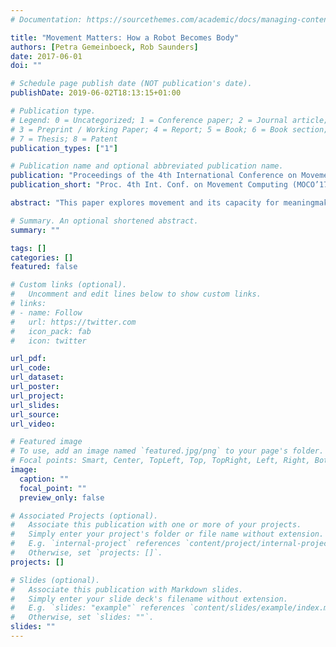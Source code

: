 ```yaml
---
# Documentation: https://sourcethemes.com/academic/docs/managing-content/

title: "Movement Matters: How a Robot Becomes Body"
authors: [Petra Gemeinboeck, Rob Saunders]
date: 2017-06-01
doi: ""

# Schedule page publish date (NOT publication's date).
publishDate: 2019-06-02T18:13:15+01:00

# Publication type.
# Legend: 0 = Uncategorized; 1 = Conference paper; 2 = Journal article;
# 3 = Preprint / Working Paper; 4 = Report; 5 = Book; 6 = Book section;
# 7 = Thesis; 8 = Patent
publication_types: ["1"]

# Publication name and optional abbreviated publication name.
publication: "Proceedings of the 4th International Conference on Movement Computing (MOCO’17), London, ACM"
publication_short: "Proc. 4th Int. Conf. on Movement Computing (MOCO’17), London, ACM"

abstract: "This paper explores movement and its capacity for meaningmaking and eliciting affect in human-robot interaction. Bringing together creative robotics, dance and machine learning, our research develops a novel relational approach that harnesses the movement expertise of choreographers and dancers to design a non-anthropomorphic robot, its potential to move and capacity to learn. The project challenges a common assumption that robots need to appear human or animal-like to enable people to form connections with them. Our performative body-mapping approach, in contrast, embraces the difference of machinic embodiment and places movement and its connection-making potential at the centre of our social encounters. The paper discusses the first stage of our research project, a collaboration with dancers to study how movement propels the becomingbody of a robot, and outlines our embodied approach to machine learning, grounded in the robot’s performative capacity."

# Summary. An optional shortened abstract.
summary: ""

tags: []
categories: []
featured: false

# Custom links (optional).
#   Uncomment and edit lines below to show custom links.
# links:
# - name: Follow
#   url: https://twitter.com
#   icon_pack: fab
#   icon: twitter

url_pdf:
url_code:
url_dataset:
url_poster:
url_project:
url_slides:
url_source:
url_video:

# Featured image
# To use, add an image named `featured.jpg/png` to your page's folder. 
# Focal points: Smart, Center, TopLeft, Top, TopRight, Left, Right, BottomLeft, Bottom, BottomRight.
image:
  caption: ""
  focal_point: ""
  preview_only: false

# Associated Projects (optional).
#   Associate this publication with one or more of your projects.
#   Simply enter your project's folder or file name without extension.
#   E.g. `internal-project` references `content/project/internal-project/index.md`.
#   Otherwise, set `projects: []`.
projects: []

# Slides (optional).
#   Associate this publication with Markdown slides.
#   Simply enter your slide deck's filename without extension.
#   E.g. `slides: "example"` references `content/slides/example/index.md`.
#   Otherwise, set `slides: ""`.
slides: ""
---
```

